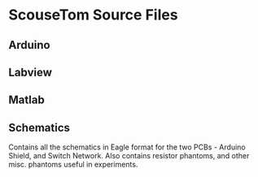 # ScouseTom Source Files

## Arduino


## Labview


## Matlab


## Schematics
Contains all the schematics in Eagle format for the two PCBs - Arduino Shield, and Switch Network. Also contains resistor phantoms, and other misc. phantoms useful in experiments. 
